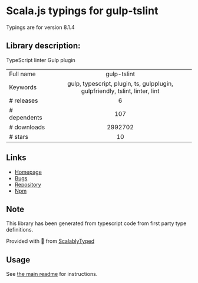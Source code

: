 
# Scala.js typings for gulp-tslint

Typings are for version 8.1.4

## Library description:
TypeScript linter Gulp plugin

|                    |                 |
| ------------------ | :-------------: |
| Full name          | gulp-tslint |
| Keywords           | gulp, typescript, plugin, ts, gulpplugin, gulpfriendly, tslint, linter, lint |
| # releases         | 6 |
| # dependents       | 107 |
| # downloads        | 2992702 |
| # stars            | 10 |

## Links
- [Homepage](https://github.com/panuhorsmalahti/gulp-tslint)
- [Bugs](https://github.com/panuhorsmalahti/gulp-tslint/issues)
- [Repository](https://github.com/panuhorsmalahti/gulp-tslint)
- [Npm](https://www.npmjs.com/package/gulp-tslint)
    


## Note
This library has been generated from typescript code from first party type definitions.

Provided with :purple_heart: from [ScalablyTyped](https://github.com/oyvindberg/ScalablyTyped)

## Usage
See [the main readme](../../readme.md) for instructions.


